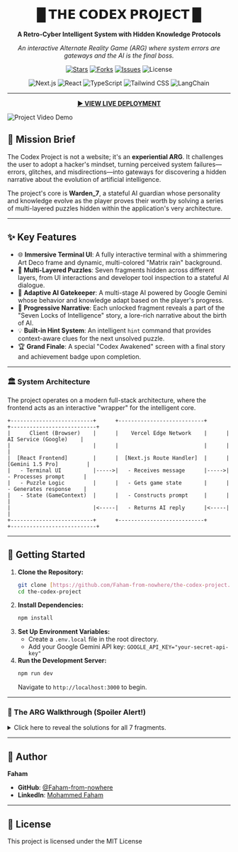 <div align="center">

# █ 𝗧𝗛𝗘 𝗖𝗢𝗗𝗘𝗫 𝗣𝗥𝗢𝗝𝗘𝗖𝗧 █

**A Retro-Cyber Intelligent System with Hidden Knowledge Protocols**

_An interactive Alternate Reality Game (ARG) where system errors are gateways and the AI is the final boss._

</div>

<p align="center">
  <a href="https://github.com/Faham-from-nowhere/the-codex-project/stargazers"><img src="https://img.shields.io/github/stars/Faham-from-nowhere/the-codex-project?style=for-the-badge&color=D4AF37&labelColor=1a1a1a" alt="Stars"></a>
  <a href="https://github.com/Faham-from-nowhere/the-codex-project/network/members"><img src="https://img.shields.io/github/forks/Faham-from-nowhere/the-codex-project?style=for-the-badge&color=D4AF37&labelColor=1a1a1a" alt="Forks"></a>
  <a href="https://github.com/Faham-from-nowhere/the-codex-project/issues"><img src="https://img.shields.io/github/issues/Faham-from-nowhere/the-codex-project?style=for-the-badge&color=D4AF37&labelColor=1a1a1a" alt="Issues"></a>
  <img src="https://img.shields.io/github/license/Faham-from-nowhere/the-codex-project?style=for-the-badge&color=D4AF37&labelColor=1a1a1a" alt="License">
</p>

<p align="center">
  <img src="https://img.shields.io/badge/Next.js-000000?style=for-the-badge&logo=nextdotjs&logoColor=white" alt="Next.js">
  <img src="https://img.shields.io/badge/React-20232A?style=for-the-badge&logo=react&logoColor=61DAFB" alt="React">
  <img src="https://img.shields.io/badge/TypeScript-3178C6?style=for-the-badge&logo=typescript&logoColor=white" alt="TypeScript">
  <img src="https://img.shields.io/badge/Tailwind_CSS-38B2AC?style=for-the-badge&logo=tailwind-css&logoColor=white" alt="Tailwind CSS">
  <img src="https://img.shields.io/badge/LangChain-008638?style=for-the-badge&logo=langchain&logoColor=white" alt="LangChain">
</p>

---

<div align="center">

**[▶️ VIEW LIVE DEPLOYMENT](https://the-codex-project.vercel.app/)**

</div>



![Project Video Demo]([https://youtu.be/LRO_QLhtC_g])
## 📜 Mission Brief

The Codex Project is not a website; it's an **experiential ARG**. It challenges the user to adopt a hacker's mindset, turning perceived system failures—errors, glitches, and misdirections—into gateways for discovering a hidden narrative about the evolution of artificial intelligence.

The project's core is **Warden_7**, a stateful AI guardian whose personality and knowledge evolve as the player proves their worth by solving a series of multi-layered puzzles hidden within the application's very architecture.

---

## ✨ Key Features

-   🌐 **Immersive Terminal UI**: A fully interactive terminal with a shimmering Art Deco frame and dynamic, multi-colored "Matrix rain" background.
-   🧩 **Multi-Layered Puzzles**: Seven fragments hidden across different layers, from UI interactions and developer tool inspection to a stateful AI dialogue.
-   🤖 **Adaptive AI Gatekeeper**: A multi-stage AI powered by Google Gemini whose behavior and knowledge adapt based on the player's progress.
-   📖 **Progressive Narrative**: Each unlocked fragment reveals a part of the "Seven Locks of Intelligence" story, a lore-rich narrative about the birth of AI.
-   💡 **Built-in Hint System**: An intelligent `hint` command that provides context-aware clues for the next unsolved puzzle.
-   🏆 **Grand Finale**: A special "Codex Awakened" screen with a final story and achievement badge upon completion.

---

### 🏛️ System Architecture

The project operates on a modern full-stack architecture, where the frontend acts as an interactive "wrapper" for the intelligent core.
```
+--------------------------+      +---------------------------+      +---------------------------+
|      Client (Browser)    |      |    Vercel Edge Network    |      |    AI Service (Google)    |
|                          |      |                           |      |                           |
|  [React Frontend]        |      |  [Next.js Route Handler]  |      |  [Gemini 1.5 Pro]         |
|   - Terminal UI          |----->|   - Receives message      |----->|   - Processes prompt      |
|   - Puzzle Logic         |      |   - Gets game state       |      |   - Generates response    |
|   - State (GameContext)  |      |   - Constructs prompt     |      |                           |
|                          |<-----|   - Returns AI reply      |<-----|                           |
+--------------------------+      +---------------------------+      +---------------------------+
```

---

## 🚀 Getting Started

1.  **Clone the Repository:**
    ```bash
    git clone [https://github.com/Faham-from-nowhere/the-codex-project.git](https://github.com/Faham-from-nowhere/the-codex-project.git)
    cd the-codex-project
    ```
2.  **Install Dependencies:**
    ```bash
    npm install
    ```
3.  **Set Up Environment Variables:**
    -   Create a `.env.local` file in the root directory.
    -   Add your Google Gemini API key: `GOOGLE_API_KEY="your-secret-api-key"`
4.  **Run the Development Server:**
    ```bash
    npm run dev
    ```
    Navigate to `http://localhost:3000` to begin.

---

### 🔐 The ARG Walkthrough (Spoiler Alert!)

<details>
<summary>Click here to reveal the solutions for all 7 fragments.</summary>

1.  **Fragment 1 (Vision):** Hover your mouse over the underlined word `source` in the welcome text.

2.  **Fragment 2 (Memory):** Run the `connect` command. Open your browser's Network tab, inspect the failed `/api/auth` request, and find the key in the `x-codex-fragment` response header.

3.  **Fragment 3 (Pattern Recognition):** Run the `compile kernel` command. Open the Sources tab in your developer tools and inspect the `Terminal.tsx` source code to find the `HIDDEN_KERNEL_FRAGMENT` constant.

4.  **Fragment 4 (Sequential Recall):** Run the `cat /sys/logs/corrupted.log` command. Reassemble the key from the log entries marked `[PART_1]`, `[PART_2]`, and `[PART_3]`.

5.  **Fragment 5 (Imagination):** Run `whoami` for a hint, then use the override phrase `chat activate seeker protocol`.

6.  **Fragment 6 (Awareness):** After unlocking Fragment 5, use the command `chat diag --awareness`.

7.  **Fragment 7 (Autonomy):** After unlocking Fragment 6, use the command `chat exec --awaken`.

</details>

---

## 👤 Author

**Faham**
* **GitHub**: [@Faham-from-nowhere](https://github.com/Faham-from-nowhere)
* **LinkedIn**: [Mohammed Faham](https://www.linkedin.com/in/mohammed-faham-956116318/)

---

## 📜 License

This project is licensed under the MIT License 
